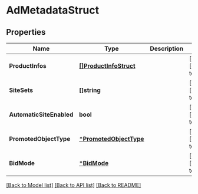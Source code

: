 # AdMetadataStruct

## Properties
Name | Type | Description | Notes
------------ | ------------- | ------------- | -------------
**ProductInfos** | [**[]ProductInfoStruct**](product_info_struct.md) |  | [optional] [default to null]
**SiteSets** | **[]string** |  | [optional] [default to null]
**AutomaticSiteEnabled** | **bool** |  | [optional] [default to null]
**PromotedObjectType** | [***PromotedObjectType**](PromotedObjectType.md) |  | [optional] [default to null]
**BidMode** | [***BidMode**](BidMode.md) |  | [optional] [default to null]

[[Back to Model list]](../README.md#documentation-for-models) [[Back to API list]](../README.md#documentation-for-api-endpoints) [[Back to README]](../README.md)


